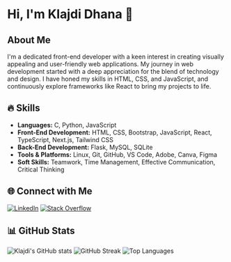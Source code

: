 # Hi, I'm Klajdi Dhana 👋

## About Me
I'm a dedicated front-end developer with a keen interest in creating visually appealing and user-friendly web applications. My journey in web development started with a deep appreciation for the blend of technology and design. I have honed my skills in HTML, CSS, and JavaScript, and continuously explore frameworks like React to bring my projects to life.

## 🔥 Skills
- **Languages:** C, Python, JavaScript
- **Front-End Development:** HTML, CSS, Bootstrap, JavaScript, React, TypeScript, Next.js, Tailwind CSS
- **Back-End Development:** Flask, MySQL, SQLite
- **Tools & Platforms:** Linux, Git, GitHub, VS Code, Adobe, Canva, Figma
- **Soft Skills:** Teamwork, Time Management, Effective Communication, Critical Thinking

## 🌐 Connect with Me
[![LinkedIn](https://img.shields.io/badge/LinkedIn-%230077B5.svg?logo=linkedin&logoColor=white)](https://www.linkedin.com/in/klajdi-dhana-42715b255/) 
[![Stack Overflow](https://img.shields.io/badge/-Stackoverflow-FE7A16?logo=stack-overflow&logoColor=white)](https://stackoverflow.com/users/23428486) 

## 📊 GitHub Stats
![Klajdi's GitHub stats](https://github-readme-stats.vercel.app/api?username=Klajdi2004&theme=nightowl&hide_border=false&show_icons=true)
![GitHub Streak](https://github-readme-streak-stats.herokuapp.com?user=Klajdi2004&theme=nightowl&hide_border=false)
![Top Languages](https://github-readme-stats.vercel.app/api/top-langs/?username=Klajdi2004&theme=nightowl&hide_border=false&layout=compact)


<!-- Proudly created with GPRM ( https://gprm.itsvg.in ) -->


